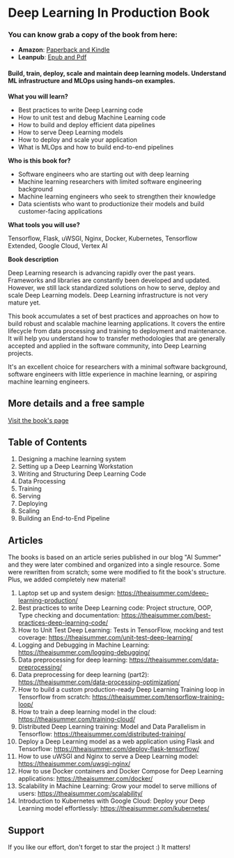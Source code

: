 # Deep Learning In Production Book

### **You can know grab a copy of the book from here:**
  - **Amazon**: [Paperback and Kindle](https://www.amazon.com/Deep-Learning-Production-Sergios-Karagiannakos-dp-6180033773/dp/6180033773/)
  - **Leanpub**: [Epub and Pdf](https://leanpub.com/DLProd)

#### Build, train, deploy, scale and maintain deep learning models. Understand ML infrastructure and MLOps using hands-on examples.

**What you will learn?**

- Best practices to write Deep Learning code
- How to unit test and debug Machine Learning code
- How to build and deploy efficient data pipelines
- How to serve Deep Learning models
- How to deploy and scale your application
- What is MLOps and how to build end-to-end pipelines

**Who is this book for?**

- Software engineers who are starting out with deep learning
- Machine learning researchers with limited software engineering background
- Machine learning engineers who seek to strengthen their knowledge
- Data scientists who want to productionize their models and build customer-facing applications

**What tools you will use?**

Tensorflow, Flask, uWSGI, Nginx, Docker, Kubernetes, Tensorflow Extended, Google Cloud, Vertex AI

**Book description**

Deep Learning research is advancing rapidly over the past years. Frameworks and libraries are constantly been developed and updated. However, we still lack standardized solutions on how to serve, deploy and scale Deep Learning models. Deep Learning infrastructure is not very mature yet.

This book accumulates a set of best practices and approaches on how to build robust and scalable machine learning applications. It covers the entire lifecycle from data processing and training to deployment and maintenance. It will help you understand how to transfer methodologies that are generally accepted and applied in the software community, into Deep Learning projects.

It's an excellent choice for researchers with a minimal software background, software engineers with little experience in machine learning, or aspiring machine learning engineers.

## More details and a free sample

[Visit the book's page](https://theaisummer.com/deep-learning-in-production-book/)

## Table of Contents
1. Designing a machine learning system
2. Setting up a Deep Learning Workstation
3. Writing and Structuring Deep Learning Code
4. Data Processing
5. Training
6. Serving
7. Deploying
8. Scaling
9. Building an End-to-End Pipeline

## Articles

The books is based on an article series published in our blog "AI Summer" and they were later combined and organized into a single resource. Some were rewritten from scratch; some were modified to fit the book's structure. Plus, we added completely new material!

1. Laptop set up and system design: https://theaisummer.com/deep-learning-production/
2. Best practices to write Deep Learning code: Project structure, OOP, Type checking and documentation: https://theaisummer.com/best-practices-deep-learning-code/
3. How to Unit Test Deep Learning: Tests in TensorFlow, mocking and test coverage: https://theaisummer.com/unit-test-deep-learning/
4. Logging and Debugging in Machine Learning: https://theaisummer.com/logging-debugging/
5. Data preprocessing for deep learning: https://theaisummer.com/data-preprocessing/
6. Data preprocessing for deep learning (part2): https://theaisummer.com/data-processing-optimization/
7. How to build a custom production-ready Deep Learning Training loop in Tensorflow from scratch: https://theaisummer.com/tensorflow-training-loop/
8. How to train a deep learning model in the cloud: https://theaisummer.com/training-cloud/
9. Distributed Deep Learning training: Model and Data Parallelism in Tensorflow: https://theaisummer.com/distributed-training/
10. Deploy a Deep Learning model as a web application using Flask and Tensorflow: https://theaisummer.com/deploy-flask-tensorflow/
11.  How to use uWSGI and Nginx to serve a Deep Learning model:  https://theaisummer.com/uwsgi-nginx/
12. How to use Docker containers and Docker Compose for Deep Learning applications: https://theaisummer.com/docker/
13. Scalability in Machine Learning: Grow your model to serve millions of users: https://theaisummer.com/scalability/
14. Introduction to Kubernetes with Google Cloud: Deploy your Deep Learning model effortlessly: https://theaisummer.com/kubernetes/


## Support
If you like our effort, don't forget to star the project :) It matters!

